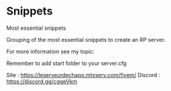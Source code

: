 # Snippets
Most essential snippets

Grouping of the most essential snippets to create an RP server.

For more information see my topic:

Remember to add start folder to your server.cfg

Site : https://leserveurdechapo.mtxserv.com/fivem/
Discord : https://discord.gg/cggeVkm
